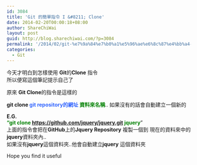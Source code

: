 ```yaml
---
id: 3084
title: 'Git 的簡單指令 I &#8211; Clone'
date: 2014-02-20T00:00:18+08:00
author: ShareChiWai
layout: post
guid: http://blog.sharechiwai.com/?p=3084
permalink: '/2014/02/git-%e7%9a%84%e7%b0%a1%e5%96%ae%e6%8c%87%e4%bb%a4-i-clone/'
categories:
  - Git
---
```

今天才明白到怎樣使用 **Git**的**Clone** 指令  
所以便寫這個筆記提示自己了

原來 **Git Clone**的指令是這樣的

**git clone <span style="color: #3366ff;">git repository的網址</span> <span style="color: #008000;">資料來名稱</span>**.. 如果沒有的話會自動建立一個新的

**E.G.**  
**<span style="color: #008000;">&#8220;git clone https://github.com/jquery/jquery.git jquery</span>**&#8221;  
上面的指令會把在**GitHub**上的**Jquery Repository** 複製一個到 現在的資料來中的**jquery**資料夾內..  
如果沒有**jquery**這個資料夾..他會自動建立**jquery** 這個資料夾

Hope you find it useful